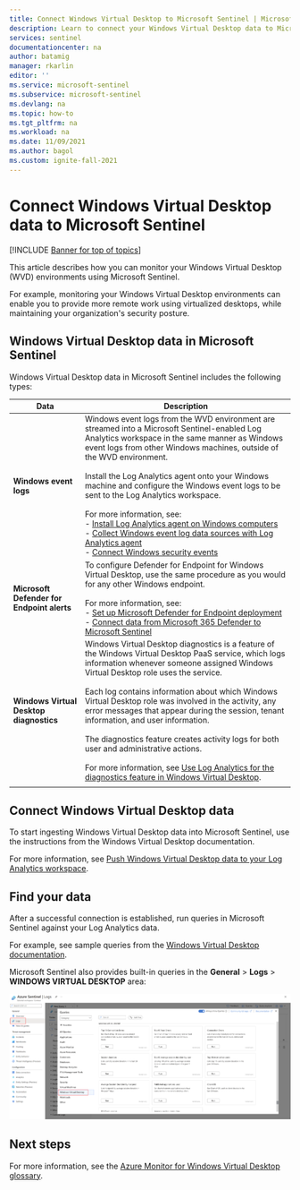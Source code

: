 ```yaml
---
title: Connect Windows Virtual Desktop to Microsoft Sentinel | Microsoft Docs
description: Learn to connect your Windows Virtual Desktop data to Microsoft Sentinel.
services: sentinel
documentationcenter: na
author: batamig
manager: rkarlin
editor: ''
ms.service: microsoft-sentinel
ms.subservice: microsoft-sentinel
ms.devlang: na
ms.topic: how-to
ms.tgt_pltfrm: na
ms.workload: na
ms.date: 11/09/2021
ms.author: bagol
ms.custom: ignite-fall-2021
---
```


# Connect Windows Virtual Desktop data to Microsoft Sentinel

[!INCLUDE [Banner for top of topics](./includes/banner.md)]

This article describes how you can monitor your Windows Virtual Desktop (WVD) environments using Microsoft Sentinel.

For example, monitoring your Windows Virtual Desktop environments can enable you to provide more remote work using virtualized desktops, while maintaining your organization's security posture.

## Windows Virtual Desktop data in Microsoft Sentinel

Windows Virtual Desktop data in Microsoft Sentinel includes the following types:


|Data  |Description  |
|---------|---------|
|**Windows event logs**     |  Windows event logs from the WVD environment are streamed into a Microsoft Sentinel-enabled Log Analytics workspace in the same manner as Windows event logs from other Windows machines, outside of the WVD environment. <br><br>Install the Log Analytics agent onto your Windows machine and configure the Windows event logs to be sent to the Log Analytics workspace.<br><br>For more information, see:<br>- [Install Log Analytics agent on Windows computers](../azure-monitor/agents/agent-windows.md)<br>- [Collect Windows event log data sources with Log Analytics agent](../azure-monitor/agents/data-sources-windows-events.md)<br>- [Connect Windows security events](connect-windows-security-events.md)       |
|**Microsoft Defender for Endpoint alerts**     |  To configure Defender for Endpoint for Windows Virtual Desktop, use the same procedure as you would for any other Windows endpoint. <br><br>For more information, see: <br>- [Set up Microsoft Defender for Endpoint deployment](/windows/security/threat-protection/microsoft-defender-atp/production-deployment)<br>- [Connect data from Microsoft 365 Defender to Microsoft Sentinel](connect-microsoft-365-defender.md)       |
|**Windows Virtual Desktop diagnostics**     | Windows Virtual Desktop diagnostics is a feature of the Windows Virtual Desktop PaaS service, which logs information whenever someone assigned Windows Virtual Desktop role uses the service. <br><br>Each log contains information about which Windows Virtual Desktop role was involved in the activity, any error messages that appear during the session, tenant information, and user information. <br><br>The diagnostics feature creates activity logs for both user and administrative actions. <br><br>For more information, see [Use Log Analytics for the diagnostics feature in Windows Virtual Desktop](../virtual-desktop/virtual-desktop-fall-2019/diagnostics-log-analytics-2019.md).        |
|     |         |

## Connect Windows Virtual Desktop data

To start ingesting Windows Virtual Desktop data into Microsoft Sentinel, use the instructions from the Windows Virtual Desktop documentation.

For more information, see [Push Windows Virtual Desktop data to your Log Analytics workspace](../virtual-desktop/diagnostics-log-analytics.md).

## Find your data

After a successful connection is established, run queries in Microsoft Sentinel against your Log Analytics data.

For example, see sample queries from the [Windows Virtual Desktop documentation](../virtual-desktop/diagnostics-log-analytics.md).


Microsoft Sentinel also provides built-in queries in the **General** > **Logs** > **WINDOWS VIRTUAL DESKTOP** area:

[![Windows Virtual Desktop built-in queries in Microsoft Sentinel.](media/connect-windows-virtual-desktop/windows-virtual-desktop-queries.png) ](media/connect-windows-virtual-desktop/windows-virtual-desktop-queries.png#lightbox)

## Next steps


For more information, see the [Azure Monitor for Windows Virtual Desktop glossary](../virtual-desktop/azure-monitor-glossary.md).
